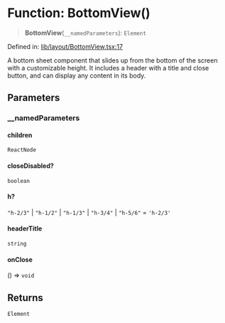 # Function: BottomView()

> **BottomView**(`__namedParameters`): `Element`

Defined in: [lib/layout/BottomView.tsx:17](https://github.com/aldesgroup/goaldn/blob/b43e92ae42dcd6febc9c2c8f0742ef8c669d44f6/lib/layout/BottomView.tsx#L17)

A bottom sheet component that slides up from the bottom of the screen with a customizable height.
It includes a header with a title and close button, and can display any content in its body.

## Parameters

### \_\_namedParameters

#### children

`ReactNode`

#### closeDisabled?

`boolean`

#### h?

`"h-2/3"` \| `"h-1/2"` \| `"h-1/3"` \| `"h-3/4"` \| `"h-5/6"` = `'h-2/3'`

#### headerTitle

`string`

#### onClose

() => `void`

## Returns

`Element`
